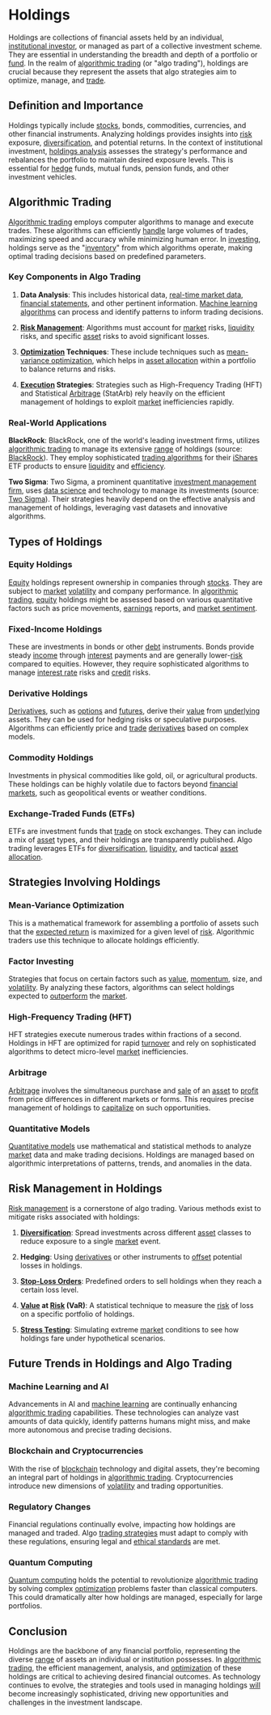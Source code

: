 # Holdings

Holdings are collections of financial assets held by an individual, [institutional investor](../i/institutional_investor.md), or managed as part of a collective investment scheme. They are essential in understanding the breadth and depth of a portfolio or [fund](../f/fund.md). In the realm of [algorithmic trading](../a/accountability.md) (or "algo trading"), holdings are crucial because they represent the assets that algo strategies aim to optimize, manage, and [trade](../t/trade.md). 

## Definition and Importance

Holdings typically include [stocks](../s/stock.md), bonds, commodities, currencies, and other financial instruments. Analyzing holdings provides insights into [risk](../r/risk.md) exposure, [diversification](../d/diversification.md), and potential returns. In the context of institutional investment, [holdings analysis](../h/holdings_analysis.md) assesses the strategy's performance and rebalances the portfolio to maintain desired exposure levels. This is essential for [hedge](../h/hedge.md) funds, mutual funds, pension funds, and other investment vehicles.

## Algorithmic Trading

[Algorithmic trading](../a/accountability.md) employs computer algorithms to manage and execute trades. These algorithms can efficiently [handle](../h/handle.md) large volumes of trades, maximizing speed and accuracy while minimizing human error. In [investing](../i/investing.md), holdings serve as the "[inventory](../i/inventory.md)" from which algorithms operate, making optimal trading decisions based on predefined parameters.

### Key Components in Algo Trading

1. **Data Analysis**: This includes historical data, [real-time market data](../r/real-time_market_data.md), [financial statements](../f/financial_statements.md), and other pertinent information. [Machine learning algorithms](../m/machine_learning_algorithms_in_trading.md) can process and identify patterns to inform trading decisions.
   
2. **[Risk Management](../r/risk_management.md)**: Algorithms must account for [market](../m/market.md) risks, [liquidity](../l/liquidity.md) risks, and specific [asset](../a/asset.md) risks to avoid significant losses.
   
3. **[Optimization](../o/optimization.md) Techniques**: These include techniques such as [mean-variance optimization](../m/mean-variance_optimization.md), which helps in [asset allocation](../a/asset_allocation.md) within a portfolio to balance returns and risks.

4. **[Execution](../e/execution.md) Strategies**: Strategies such as High-Frequency Trading (HFT) and Statistical [Arbitrage](../a/arbitrage.md) (StatArb) rely heavily on the efficient management of holdings to exploit [market](../m/market.md) inefficiencies rapidly.

### Real-World Applications

**BlackRock**: BlackRock, one of the world's leading investment firms, utilizes [algorithmic trading](../a/accountability.md) to manage its extensive [range](../r/range.md) of holdings (source: [BlackRock](https://www.blackrock.com)). They employ sophisticated [trading algorithms](../t/trading_algorithms.md) for their [iShares](../i/ishares.md) ETF products to ensure [liquidity](../l/liquidity.md) and [efficiency](../e/efficiency.md).

**Two Sigma**: Two Sigma, a prominent quantitative [investment management](../i/investment_management.md) [firm](../f/firm.md), uses [data science](../d/data_science_in_trading.md) and technology to manage its investments (source: [Two Sigma](https://www.twosigma.com)). Their strategies heavily depend on the effective analysis and management of holdings, leveraging vast datasets and innovative algorithms.

## Types of Holdings

### Equity Holdings

[Equity](../e/equity.md) holdings represent ownership in companies through [stocks](../s/stock.md). They are subject to [market](../m/market.md) [volatility](../v/volatility.md) and company performance. In [algorithmic trading](../a/accountability.md), [equity](../e/equity.md) holdings might be assessed based on various quantitative factors such as price movements, [earnings](../e/earnings.md) reports, and [market sentiment](../m/market_sentiment.md).

### Fixed-Income Holdings

These are investments in bonds or other [debt](../d/debt.md) instruments. Bonds provide steady [income](../i/income.md) through [interest](../i/interest.md) payments and are generally lower-[risk](../r/risk.md) compared to equities. However, they require sophisticated algorithms to manage [interest rate](../i/interest_rate.md) risks and [credit](../c/credit.md) risks.

### Derivative Holdings

[Derivatives](../d/derivatives.md), such as [options](../o/options.md) and [futures](../f/futures.md), derive their [value](../v/value.md) from [underlying](../u/underlying.md) assets. They can be used for hedging risks or speculative purposes. Algorithms can efficiently price and [trade](../t/trade.md) [derivatives](../d/derivatives.md) based on complex models.

### Commodity Holdings

Investments in physical commodities like gold, oil, or agricultural products. These holdings can be highly volatile due to factors beyond [financial markets](../f/financial_market.md), such as geopolitical events or weather conditions.

### Exchange-Traded Funds (ETFs)

ETFs are investment funds that [trade](../t/trade.md) on stock exchanges. They can include a mix of [asset](../a/asset.md) types, and their holdings are transparently published. Algo trading leverages ETFs for [diversification](../d/diversification.md), [liquidity](../l/liquidity.md), and tactical [asset allocation](../a/asset_allocation.md).

## Strategies Involving Holdings

### Mean-Variance Optimization 

This is a mathematical framework for assembling a portfolio of assets such that the [expected return](../e/expected_return.md) is maximized for a given level of [risk](../r/risk.md). Algorithmic traders use this technique to allocate holdings efficiently.

### Factor Investing

Strategies that focus on certain factors such as [value](../v/value.md), [momentum](../m/momentum.md), size, and [volatility](../v/volatility.md). By analyzing these factors, algorithms can select holdings expected to [outperform](../o/outperform.md) the [market](../m/market.md).

### High-Frequency Trading (HFT)

HFT strategies execute numerous trades within fractions of a second. Holdings in HFT are optimized for rapid [turnover](../t/turnover.md) and rely on sophisticated algorithms to detect micro-level [market](../m/market.md) inefficiencies.

### Arbitrage

[Arbitrage](../a/arbitrage.md) involves the simultaneous purchase and [sale](../s/sale.md) of an [asset](../a/asset.md) to [profit](../p/profit.md) from price differences in different markets or forms. This requires precise management of holdings to [capitalize](../c/capitalize.md) on such opportunities.

### Quantitative Models

[Quantitative models](../q/quantitative_models.md) use mathematical and statistical methods to analyze [market](../m/market.md) data and make trading decisions. Holdings are managed based on algorithmic interpretations of patterns, trends, and anomalies in the data.

## Risk Management in Holdings

[Risk management](../r/risk_management.md) is a cornerstone of algo trading. Various methods exist to mitigate risks associated with holdings:

1. **[Diversification](../d/diversification.md)**: Spread investments across different [asset](../a/asset.md) classes to reduce exposure to a single [market](../m/market.md) event.
   
2. **Hedging**: Using [derivatives](../d/derivatives.md) or other instruments to [offset](../o/offset.md) potential losses in holdings.
   
3. **[Stop-Loss Orders](../s/stop-loss_orders.md)**: Predefined orders to sell holdings when they reach a certain loss level.
   
4. **[Value](../v/value.md) at [Risk](../r/risk.md) (VaR)**: A statistical technique to measure the [risk](../r/risk.md) of loss on a specific portfolio of holdings.
   
5. **[Stress Testing](../s/stress_testing.md)**: Simulating extreme [market](../m/market.md) conditions to see how holdings fare under hypothetical scenarios.

## Future Trends in Holdings and Algo Trading

### Machine Learning and AI

Advancements in AI and [machine learning](../m/machine_learning.md) are continually enhancing [algorithmic trading](../a/accountability.md) capabilities. These technologies can analyze vast amounts of data quickly, identify patterns humans might miss, and make more autonomous and precise trading decisions.

### Blockchain and Cryptocurrencies

With the rise of [blockchain](../b/blockchain_in_trading.md) technology and digital assets, they're becoming an integral part of holdings in [algorithmic trading](../a/accountability.md). Cryptocurrencies introduce new dimensions of [volatility](../v/volatility.md) and trading opportunities.

### Regulatory Changes

Financial regulations continually evolve, impacting how holdings are managed and traded. Algo [trading strategies](../t/trading_strategies.md) must adapt to comply with these regulations, ensuring legal and [ethical standards](../e/ethical_standards_in_trading.md) are met.

### Quantum Computing

[Quantum computing](../q/quantum_computing_in_trading.md) holds the potential to revolutionize [algorithmic trading](../a/accountability.md) by solving complex [optimization](../o/optimization.md) problems faster than classical computers. This could dramatically alter how holdings are managed, especially for large portfolios.

## Conclusion

Holdings are the backbone of any financial portfolio, representing the diverse [range](../r/range.md) of assets an individual or institution possesses. In [algorithmic trading](../a/accountability.md), the efficient management, analysis, and [optimization](../o/optimization.md) of these holdings are critical to achieving desired financial outcomes. As technology continues to evolve, the strategies and tools used in managing holdings [will](../w/will.md) become increasingly sophisticated, driving new opportunities and challenges in the investment landscape.